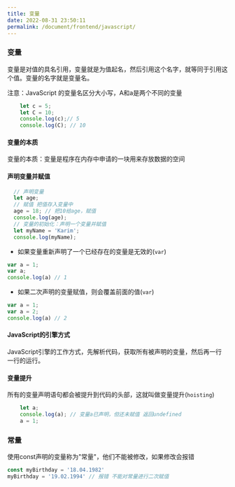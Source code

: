 ```yaml
---
title: 变量
date: 2022-08-31 23:50:11
permalink: /document/frontend/javascript/
---
```


### 变量

变量是对值的具名引用，变量就是为值起名，然后引用这个名字，就等同于引用这个值。变量的名字就是变量名。

注意：JavaScript 的变量名区分大小写，A和a是两个不同的变量
```javascript
	let c = 5;
	let C = 10;
	console.log(c);// 5
	console.log(C); // 10
```

#### 变量的本质

变量的本质：变量是程序在内存中申请的一块用来存放数据的空间

#### 声明变量并赋值

```javascript
  // 声明变量
  let age;
  // 赋值 把值存入变量中
  age = 18; // 把10给age，赋值
  console.log(age);
  // 变量的初始化：声明一个变量并赋值
  let myName = 'Karim';
  console.log(myName);
```

- 如果变量重新声明了一个已经存在的变量是无效的(`var`)
```javascript
var a = 1;
var a;
console.log(a) // 1
```

- 如果二次声明的变量赋值，则会覆盖前面的值(`var`)
```javascript
var a = 1;
var a = 2;
console.log(a) // 2
```

#### JavaScript的引擎方式

JavaScript引擎的工作方式，先解析代码，获取所有被声明的变量，然后再一行一行的运行。

#### 变量提升

所有的变量声明语句都会被提升到代码的头部，这就叫做变量提升(`hoisting`)
```javascript
	let a;
	console.log(a); // 变量a已声明，但还未赋值 返回undefined
	a = 1;
```
### 常量

使用const声明的变量称为"常量"，他们不能被修改，如果修改会报错
```javascript
const myBirthday = '18.04.1982'
myBirthday = '19.02.1994' // 报错 不能对常量进行二次赋值
```
